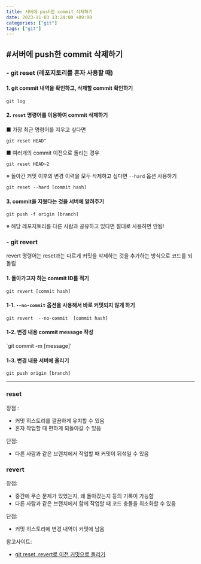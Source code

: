 ```yaml
---
title: 서버에 push한 commit 삭제하기
date: 2023-11-03 13:24:00 +09:00
categories: ["git"]
tags: ["git"]
---
```


## #서버에 push한 commit 삭제하기

### - git reset (레포지토리를 혼자 사용할 때)

#### 1. git commit 내역을 확인하고, 삭제할 commit 확인하기

`git log`

#### 2. `reset` 명령어를 이용하여 commit 삭제하기

■ 가장 최근 명령어를 지우고 싶다면

`git reset HEAD^`

■ 여러개의 commit 이전으로 돌리는 경우

`git reset HEAD~2`

※ 돌아간 커밋 이후의 변경 이력을 모두 삭제하고 싶다면 `--hard` 옵션 사용하기

`git reset --hard [commit hash]`

#### 3. commit을 지웠다는 것을 서버에 알려주기

`git push -f origin [branch]`

※ 해당 레포지토리를 다른 사람과 공유하고 있다면 절대로 사용하면 안됨!

### - git revert

revert 명령어는 reset과는 다르게 커밋을 삭제하는 것을 추가하는 방식으로 코드를 되돌림

#### 1. 돌아가고자 하는 commit ID를 적기

`git revert [commit hash]`

#### 1-1. `--no-commit` 옵션을 사용해서 바로 커밋되지 않게 하기

`git revert  --no-commit  [commit hash]`

#### 1-2. 변경 내용 commit message 작성

`git commit -m [message]'

#### 1-3. 변경 내용 서버에 올리기

`git push origin [branch]`

---

### reset

장점 :

- 커밋 히스토리를 깔끔하게 유지할 수 있음
- 혼자 작업할 때 편하게 되돌아갈 수 있음

단점:

- 다른 사람과 같은 브랜치에서 작업할 때 커밋이 뒤섞일 수 있음

### revert

장점:

- 중간에 무슨 문제가 있었는지, 왜 돌아갔는지 등의 기록이 가능함
- 다른 사람과 같은 브랜치에서 함께 작업할 때 코드 충돌을 최소화할 수 있음

단점:

- 커밋 히스토리에 변경 내역이 커밋에 남음

참고사이트:

- [git reset, revert로 이전 커밋으로 돌리기](https://kyounghwan01.github.io/etc/git/git-reset-revert/#revert)
